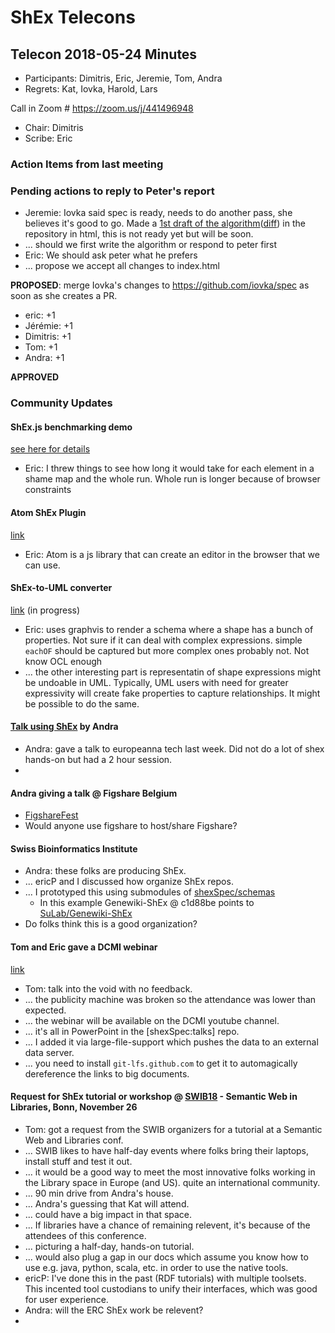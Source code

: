 # ShEx Telecons

## Telecon 2018-05-24  Minutes

* Participants: Dimitris, Eric, Jeremie, Tom, Andra
* Regrets: Kat, Iovka, Harold, Lars

Call in Zoom # https://zoom.us/j/441496948


* Chair: Dimitris
* Scribe: Eric

### Action Items from last meeting



###  Pending actions to reply to Peter's report
 * Jeremie: Iovka said spec is ready, needs to do another pass, she believes it's good to go. Made a [1st draft of the algorithm](https://iovka.github.io/spec/algorithms)([diff](https://github.com/shexSpec/spec/compare/gh-pages...iovka:gh-pages)) in the repository in html, this is not ready yet but will be soon.
 * ... should we first write the algorithm or respond to peter first
 * Eric: We should ask peter what he prefers
 * ... propose we accept all changes to index.html

**PROPOSED**: merge Iovka's changes to https://github.com/iovka/spec as soon as she creates a PR.
* eric: +1
* Jérémie: +1
* Dimitris: +1
* Tom: +1
* Andra: +1

**APPROVED**

### Community Updates 

#### ShEx.js benchmarking demo 
[see here for details](https://gitter.im/shapeExpressions/Lobby?at=5afb02455a1d895fae40700a)
* Eric: I threw things to see how long it would take for each element in a shame map and the whole run. Whole run is longer because of browser constraints

#### Atom ShEx Plugin
[link](https://github.com/labra/language-shexc)
* Eric: Atom is a js library that can create an editor in the browser that we can use.

#### ShEx-to-UML converter
[link](http://rdfshape.weso.es/schemaInfo?schemaURL=https%3A%2F%2Fraw.githubusercontent.com%2FSuLab%2FGenewiki-ShEx%2Fmaster%2Fproteins%2FWikidata-human-proteins.shex&schemaFormat=ShExC&schemaEngine=ShEx) (in progress)
* Eric: uses graphvis to render a schema where a shape has a bunch of properties. Not sure if it can deal with complex expressions. simple `eachOF` should be captured but more complex ones probably not. Not know OCL enough 
* ... the other interesting part is representatin of shape expressions might be undoable in UML. Typically, UML users with need for greater expressivity will create fake properties to capture relationships. It might be possible to do the same.

#### [Talk using ShEx](https://figshare.com/articles/Introducing_federated_queries_with_Wikidata/6287144) by Andra

* Andra: gave a talk to europeanna tech last week. Did not do a lot of shex hands-on but had a 2 hour session.
* 
#### Andra giving a talk @ Figshare Belgium
*  [FigshareFest](https://www.evensi.be/figshare-fest-belgium-2018-vrije-universiteit-brussel-building/255963513)
*  Would anyone use figshare to host/share Figshare?

#### Swiss Bioinformatics Institute
* Andra: these folks are producing ShEx.
* ... ericP and I discussed how organize ShEx repos.
* ... I prototyped this using submodules of [shexSpec/schemas](https://github.com/shexSpec/schemas/tree/master/Wikidata) 
    * In this example Genewiki-ShEx @ c1d88be points to [SuLab/Genewiki-ShEx](https://github.com/SuLab/Genewiki-ShEx) 
* Do folks think this is a good organization?

#### Tom and Eric gave a DCMI webinar
[link](https://github.com/shexSpec/talks/blob/gh-pages/2018/04-10-kimworkshop-tombaker/ShEx.pdf)
* Tom: talk into the void with no feedback.
* ... the publicity machine was broken so the attendance was lower than expected.
* ... the webinar will be available on the DCMI youtube channel.
* ... it's all in PowerPoint in the [shexSpec:talks] repo.
* ... I added it via large-file-support which pushes the data to an external data server.
* ... you need to install `git-lfs.github.com` to get it to automagically dereference the links to big documents.

#### Request for ShEx tutorial or workshop @ [SWIB18](http://swib.org/swib18/) - Semantic Web in Libraries, Bonn, November 26
* Tom: got a request from the SWIB organizers for a tutorial at a Semantic Web and Libraries conf.
* ... SWIB likes to have half-day events where folks bring their laptops, install stuff and test it out.
* ... it would be a good way to meet the most innovative folks working in the Library space in Europe (and US). quite an international community.
* ... 90 min drive from Andra's house.
* ... Andra's guessing that Kat will attend.
* ... could have a big impact in that space.
* ... If libraries have a chance of remaining relevent, it's because of the attendees of this conference.
* ... picturing a half-day, hands-on tutorial.
* ... would also plug a gap in our docs which assume you know how to use e.g. java, python, scala, etc. in order to use the native tools.
* ericP: I've done this in the past (RDF tutorials) with multiple toolsets. This incented tool custodians to unify their interfaces, which was good for user experience.
* Andra: will the ERC ShEx work be relevent?
* 
